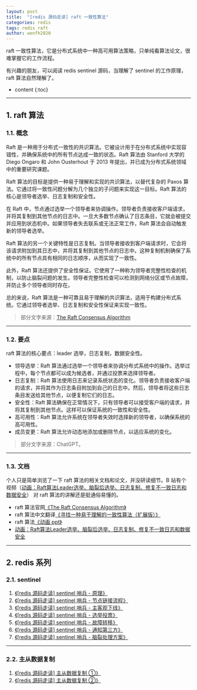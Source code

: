 ```yaml
---
layout: post
title:  "[redis 源码走读] raft 一致性算法"
categories: redis
tags: redis raft 
author: wenfh2020
---
```


raft 一致性算法，它是分布式系统中一种高可用算法策略，只单纯看算法论文，很难掌握它的工作流程。

有兴趣的朋友，可以阅读 redis sentinel 源码，当理解了 sentinel 的工作原理，raft 算法自然理解了。




* content
{:toc}

---

## 1. raft 算法

### 1.1. 概念

Raft 是一种用于分布式一致性的共识算法。它被设计用于在分布式系统中实现容错性，并确保系统中的所有节点达成一致的状态。Raft 算法由 Stanford 大学的 Diego Ongaro 和 John Ousterhout 于 2013 年提出，并已成为分布式系统领域中的重要研究课题。

Raft 算法的目标是提供一种易于理解和实现的共识算法，以替代复杂的 Paxos 算法。它通过将一致性问题分解为几个独立的子问题来实现这一目标。Raft 算法的核心是领导者选举、日志复制和安全性。

在 Raft 中，节点通过选举一个领导者来协调操作。领导者负责接收客户端请求，并将其复制到其他节点的日志中。一旦大多数节点确认了日志条目，它就会被提交并应用到状态机中。如果领导者失去联系或无法正常工作，Raft 算法会自动触发新的领导者选举。

Raft 算法的另一个关键特性是日志复制。当领导者接收到客户端请求时，它会将该请求附加到其日志中，并将其复制到其他节点的日志中。这种复制机制确保了系统中的所有节点具有相同的日志顺序，从而实现了一致性。

此外，Raft 算法还提供了安全性保证。它使用了一种称为领导者完整性检查的机制，以防止脑裂问题的发生。领导者完整性检查可以检测到网络分区或节点故障，并防止多个领导者同时存在。

总的来说，Raft 算法是一种可靠且易于理解的共识算法，适用于构建分布式系统。它通过领导者选举、日志复制和安全性保证来实现一致性。

> 部分文字来源：[The Raft Consensus Algorithm](https://raft.github.io/)

---

### 1.2. 要点

raft 算法的核心要点：leader 选举，日志复制，数据安全性。

* 领导选举：Raft 算法通过选举一个领导者来协调分布式系统中的操作。选举过程中，每个节点都可以成为候选者，并通过投票来选择领导者。
* 日志复制：Raft 算法使用日志来记录系统状态的变化。领导者负责接收客户端的请求，并将其作为日志条目附加到自己的日志中。然后，领导者将这些日志条目发送给其他节点，以便复制它们的日志。
* 安全性：Raft 算法确保在正常情况下，只有领导者可以接受客户端的请求，并将其复制到其他节点。这样可以保证系统的一致性和安全性。
* 高可用性：Raft 算法允许系统在领导者失效时选择新的领导者，以确保系统的高可用性。
* 成员变更：Raft 算法允许动态地添加或删除节点，以适应系统的变化。

> 部分文字来源：ChatGPT。

---

### 1.3. 文档

个人只是简单浏览了一下 raft 算法的相关文档和论文，并没研读细节。B 站有个视频（[动画：Raft算法Leader选举、脑裂后选举、日志复制、修复不一致日志和数据安全](https://www.bilibili.com/video/BV1so4y1r7eM/?spm_id_from=333.880.my_history.page.click&vd_source=a2a56cf0a934465d3945d595a71e68dc)） 对 raft 算法的讲解还是挺通俗易懂的。

* raft 算法官网[《The Raft Consensus Algorithm》](https://raft.github.io/)
* raft 算法中文翻译[《寻找一种易于理解的一致性算法（扩展版）》](https://github.com/maemual/raft-zh_cn/blob/master/raft-zh_cn.md)
* raft 算法[《动画 ppt》](http://thesecretlivesofdata.com/raft/)
* [动画：Raft算法Leader选举、脑裂后选举、日志复制、修复不一致日志和数据安全](https://www.bilibili.com/video/BV1so4y1r7eM/?spm_id_from=333.880.my_history.page.click&vd_source=a2a56cf0a934465d3945d595a71e68dc)

---

## 2. redis 系列

### 2.1. sentinel
  
  1. [《[redis 源码走读] sentinel 哨兵 - 原理》](https://wenfh2020.com/2020/06/06/redis-sentinel/)
  2. [《[redis 源码走读] sentinel 哨兵 - 节点链接流程》](https://wenfh2020.com/2020/06/12/redis-sentinel-nodes-contact/)
  3. [《[redis 源码走读] sentinel 哨兵 - 主客观下线》](https://wenfh2020.com/2020/06/15/redis-sentinel-master-down/)
  4. [《[redis 源码走读] sentinel 哨兵 - 选举投票》](https://wenfh2020.com/2020/09/26/redis-sentinel-vote/)
  5. [《[redis 源码走读] sentinel 哨兵 - 故障转移》](https://wenfh2020.com/2020/09/27/redis-sentinel-failover/)
  6. [《[redis 源码走读] sentinel 哨兵 - 通知第三方》](https://wenfh2020.com/2020/10/09/redis-sentinel-script/)
  7. [《[redis 源码走读] sentinel 哨兵 - 脑裂处理方案》](https://wenfh2020.com/2019/12/27/redis-split-brain/)

---

### 2.2. 主从数据复制
  
  1. [《[redis 源码走读] 主从数据复制 ①》](https://wenfh2020.com/2020/05/17/redis-replication/)
  2. [《[redis 源码走读] 主从数据复制 ②》](https://wenfh2020.com/2020/05/31/redis-replication-next/)
